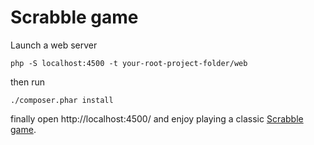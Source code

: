 # Scrabble game
Launch a web server
```
php -S localhost:4500 -t your-root-project-folder/web
```

then run

```
./composer.phar install
```
finally open http://localhost:4500/
and enjoy playing a classic [Scrabble game](https://en.wikipedia.org/wiki/Scrabble).
